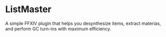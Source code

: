 # ListMaster
A simple FFXIV plugin that helps you desynthesize items, extract materias, and perform GC turn-ins with maximum efficiency.

